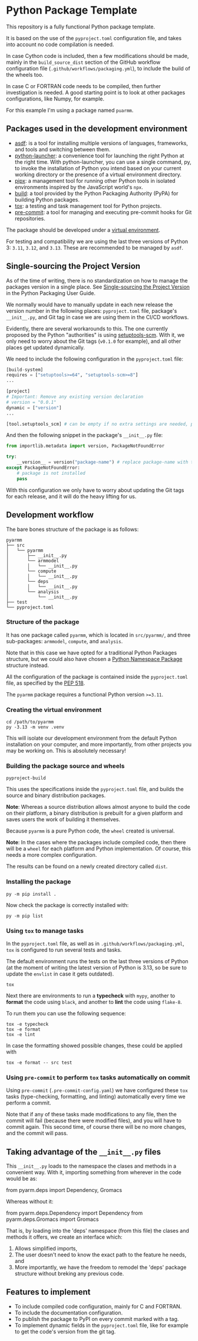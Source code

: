 # Python Package Template

This repository is a fully functional Python package template.

It is based on the use of the `pyproject.toml` configuration file, and takes into account no code compilation is needed.

In case Cython code is included, then a few modifications should be made, mainly in the `build_source_dist` section of the GitHub workflow configuration file (`.github/workflows/packaging.yml`), to include the build of the wheels too.

In case C or FORTRAN code needs to be compiled, then further investigation is needed. A good starting point is to look at other packages configurations, like Numpy, for example.

For this example I'm using a package named `puarmm`.

## Packages used in the development environment

- [asdf](https://github.com/asdf-vm/asdf): is a tool for installing multiple versions of languages, frameworks, and tools and switching between them.
- [python-launcher](https://github.com/brettcannon/python-launcher): a convenience tool for launching the right Python at the right time. With python-launcher, you can use a single command, py, to invoke the installation of Python you intend based on your current working directory or the presence of a virtual environment directory.
- [pipx](https://github.com/pypa/pipx/): a management tool for running other Python tools in isolated environments inspired by the JavaScript world's `npx`.
- [build](https://github.com/pypa/build): a tool provided by the Python Packaging Authority (PyPA) for building Python packages.
- [tox](https://tox.wiki/en/latest/): a testing and task management tool for Python projects.
- [pre-commit](https://pre-commit.com): a tool for managing and executing pre-commit hooks for Git repositories.

The package should be developed under a [virtual environment](https://docs.python.org/3/library/venv.html).

For testing and compatibility we are using the last three versions of Python 3: `3.11`, `3.12`, and `3.13`. These are recommended to be managed by `asdf`.

## Single-sourcing the Project Version

As of the time of writing, there is no standardization on how to manage the packages version in a single place. See [Single-sourcing the Project Version](https://packaging.python.org/en/latest/discussions/single-source-version/) in the Python Packaging User Guide.

We normally would have to manually update in each new release the version number in the following places: `pyproject.toml` file, package's `__init__.py`, and Git tag in case we are using them in the CI/CD workflows.

Evidently, there are several workarounds to this. The one currently proposed by the Python "authorities" is using [setuptools-scm](https://setuptools-scm.readthedocs.io/en/latest/). With it, we only need to worry about the Git tags (`v0.1.0` for example), and all other places get updated dynamically.

We need to include the following configuration in the `pyproject.toml` file:

``` python
[build-system]
requires = ["setuptools>=64", "setuptools-scm>=8"]
...

[project]
# Important: Remove any existing version declaration
# version = "0.0.1"
dynamic = ["version"]
...

[tool.setuptools_scm] # can be empty if no extra settings are needed, presence enables setuptools-scm
```

And then the following snippet in the package's `__init__.py` file:

``` python
from importlib.metadata import version, PackageNotFoundError

try:
    __version__ = version("package-name") # replace package-name with the actual name of the package 
except PackageNotFoundError:
    # package is not installed
    pass
```

With this configuration we only have to worry about updating the Git tags for each release, and it will do the heavy lifting for us.

## Development workflow

The bare bones structure of the package is as follows:

```
pyarmm
├── src
│   └── pyarmm
│       ├── __init__.py
│       └── armmodel
│       │   └── __init__.py
│       └── compute
│       │   └── __init__.py
│       └── deps
│       │   └── __init__.py
│       └── analysis
│           └── __init__.py
├── test
└── pyproject.toml
```

### Structure of the package

It has one package called `pyarmm`, which is located in `src/pyarmm/`, and three sub-packages: `armmodel`, `compute`, and `analysis`.

Note that in this case we have opted for a traditional Python Packages structure, but we could also have chosen a [Python Namespace Package](https://packaging.python.org/en/latest/guides/packaging-namespace-packages/) structure instead.

All the configuration of the package is contained inside the `pyproject.toml` file, as specified by the [PEP 518](https://peps.python.org/pep-0518/).

The `pyarmm` package requires a functional Python version `>=3.11`.

### Creating the virtual environment

``` shell
cd /path/to/pyarmm
py -3.13 -m venv .venv
```

This will isolate our development environment from the default Python installation on your computer, and more importantly, from other projects you may be working on. This is absolutely necessary!

### Building the package source and wheels

``` shell
pyproject-build
```

This uses the specifications inside the `pyproject.toml` file, and builds the source and binary distribution packages.

**Note**: Whereas a source distribution allows almost anyone to build the code on their platform, a binary distribution is prebuilt for a given platform and saves users the work of building it themselves.

Because `pyarmm` is a pure Python code, the `wheel` created is universal.

**Note**: In the cases where the packages include compiled code, then there will be a `wheel` for each platform and Python implementation. Of course, this needs a more complex configuration.

The results can be found on a newly created directory called `dist`.

### Installing the package

``` shell
py -m pip install .
```

Now check the package is correctly installed with:

``` shell
py -m pip list
```

### Using `tox` to manage tasks

In the `pyproject.toml` file, as well as in `.github/workflows/packaging.yml`, `tox` is configured to run several tests and tasks.

The default environment runs the tests on the last three versions of Python (at the moment of writing the latest version of Python is 3.13, so be sure to update the `envlist` in case it gets outdated).

``` shell
tox
```

Next there are environments to run a **typecheck** with `mypy`, another to **format** the code using `black`, and another to **lint** the code using `flake-8`.

To run them you can use the following sequence:

``` shell
tox -e typecheck
tox -e format
tox -e lint
```

In case the formatting showed possible changes, these could be applied with

``` shell
tox -e format -- src test
```

### Using `pre-commit` to perform `tox` tasks automatically on commit

Using `pre-commit` (`.pre-commit-config.yaml`) we have configured these `tox` tasks (type-checking, formatting, and linting) automatically every time we perform a commit.

Note that if any of these tasks made modifications to any file, then the commit will fail (because there were modified files), and you will have to commit again. This second time, of course there will be no more changes, and the commit will pass.

## Taking advantage of the `__init__.py` files

This `__init__.py` loads to the namespace the clases and methods in a convenient way. With it, importing
something from wherever in the code would be as:

from pyarm.deps import Dependency, Gromacs

Whereas without it:

from pyarm.deps.Dependency import Dependency
from pyarm.deps.Gromacs import Gromacs

That is, by loading into the 'deps' namespace (from this file) the clases and methods it offers, we create
an interface which:

1. Allows simplified imports,
2. The user doesn't need to know the exact path to the feature he needs, and
3. More importantly, we have the freedom to remodel the 'deps' package structure
   without breking any previous code.

## Features to implement

- To include compiled code configuration, mainly for C and FORTRAN.
- To include the documentation configuration.
- To publish the package to PyPI on every commit marked with a tag.
- To implement dynamic fields in the `pyproject.toml` file, like for example to get the code's version from the git tag.
